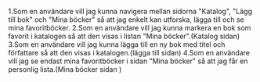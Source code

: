 
1.Som en användare vill jag kunna navigera mellan sidorna "Katalog", "Lägg till bok" och "Mina böcker" så att jag enkelt kan utforska, lägga till och se mina favoritböcker.
2.Som en användare vill jag kunna markera en bok som favorit i katalogen så att den visas i listan "Mina böcker".(Katalog sidan)
3.Som en användare vill jag kunna lägga till en ny bok med titel och författare så att den visas i katalogen.(lägga till sidan)
4.Som en användare vill jag se endast mina favoritböcker i sidan "Mina böcker" så att jag får en personlig lista.(Mina böcker sidan )